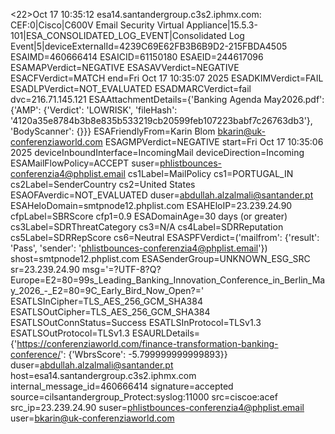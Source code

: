 <22>Oct 17 10:35:12 esa14.santandergroup.c3s2.iphmx.com: CEF:0|Cisco|C600V Email Security Virtual Appliance|15.5.3-101|ESA_CONSOLIDATED_LOG_EVENT|Consolidated Log Event|5|deviceExternalId=4239C69E62FB3B6B9D2-215FBDA4505 ESAIMD=460666414 ESAICID=61150180 ESAEID=244617096 ESAMAPVerdict=NEGATIVE ESASAVVerdict=NEGATIVE ESACFVerdict=MATCH end=Fri Oct 17 10:35:07 2025 ESADKIMVerdict=FAIL ESADLPVerdict=NOT_EVALUATED ESADMARCVerdict=fail dvc=216.71.145.121 ESAAttachmentDetails={'Banking Agenda May2026.pdf': {'AMP': {'Verdict': 'LOWRISK', 'fileHash': '4120a35e8784b3b8e835b533219cb20599feb107223babf7c26763db3'}, 'BodyScanner': {}}} ESAFriendlyFrom=Karin Blom <bkarin@uk-conferenziaworld.com> ESAGMPVerdict=NEGATIVE start=Fri Oct 17 10:35:06 2025 deviceInboundInterface=IncomingMail deviceDirection=Incoming ESAMailFlowPolicy=ACCEPT suser=phlistbounces-conferenzia4@phplist.email cs1Label=MailPolicy cs1=PORTUGAL_IN cs2Label=SenderCountry cs2=United States ESAOFAverdic=NOT_EVALUATED duser=abdullah.alzalmali@santander.pt ESAHeloDomain=smtpnode12.phplist.com ESAHEloIP=23.239.24.90 cfpLabel=SBRScore cfp1=0.9 ESADomainAge=30 days (or greater) cs3Label=SDRThreatCategory cs3=N/A cs4Label=SDRReputation cs5Label=SDRRepScore cs6=Neutral ESASPFVerdict=('mailfrom': {'result': 'Pass', 'sender': 'phlistbounces-conferenzia4@phplist.email'}) shost=smtpnode12.phplist.com ESASenderGroup=UNKNOWN_ESG_SRC sr=23.239.24.90 msg='=?UTF-8?Q?Europe=E2=80=99s_Leading_Banking_Innovation_Conference_in_Berlin_May_2026_-_E2=80=9C_Early_Bird_Now_Open?=' ESATLSInCipher=TLS_AES_256_GCM_SHA384 ESATLSOutCipher=TLS_AES_256_GCM_SHA384 ESATLSOutConnStatus=Success ESATLSInProtocol=TLSv1.3 ESATLSOutProtocol=TLSv1.3 ESAURLDetails={'https://conferenziaworld.com/finance-transformation-banking-conference/': {'WbrsScore': -5.799999999999893}}
duser=abdullah.alzalmali@santander.pt host=esa14.santandergroup.c3s2.iphmx.com internal_message_id=460666414 signature=accepted source=cilsantandergroup_Protect:syslog:11000 src=ciscoe:acef src_ip=23.239.24.90 suser=phlistbounces-conferenzia4@phplist.email user=bkarin@uk-conferenziaworld.com